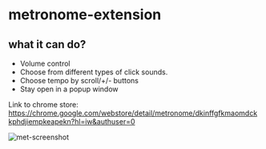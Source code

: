 # metronome-extension

## what it can do?
- Volume control
- Choose from different types of click sounds. 
- Choose tempo by scroll/+/- buttons
- Stay open in a popup window

Link to chrome store:
https://chrome.google.com/webstore/detail/metronome/dkinffgfkmaomdckkphdjiempkeapekn?hl=iw&authuser=0

![met-screenshot](https://user-images.githubusercontent.com/106229019/221697414-ea75c004-b95e-4059-906c-ac293949d6a9.png)
